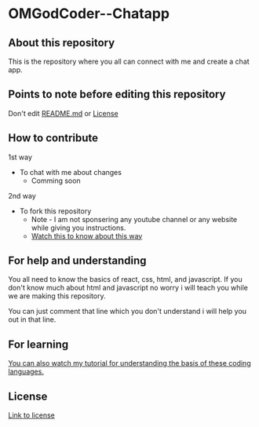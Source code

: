 # OMGodCoder--Chatapp

## About this repository
This is the repository where you all can connect with me and create a chat app.

## Points to note before editing this repository
Don't edit [README.md](https://github.com/AbhigyanRanjan0505/OMGodCoder--Chatapp/blob/main/README.md) or [License](https://github.com/AbhigyanRanjan0505/OMGodCoder--Chatapp/blob/main/LICENSE)

## How to contribute
1st way
  * To chat with me about changes
    * Comming soon

2nd way
  * To fork this repository
      * Note - I am not sponsering any youtube channel or any website while giving you instructions.
      * [Watch this to know about this way](https://www.youtube.com/watch?v=_NrSWLQsDL4)
  

## For help and understanding
You all need to know the basics of react, css, html, and javascript. If you don't know much about html and javascript no worry i will teach you while we are making this repository.

You can just comment that line which you don't understand i will help you out in that line.

## For learning
[You can also watch my tutorial for understanding the basis of these coding languages.](https://www.youtube.com/channel/UC0liYo_kvDqlb6RvEAS2zww)

## License
[Link to license](https://github.com/AbhigyanRanjan0505/OMGodCoder--Chatapp/blob/main/LICENSE)
